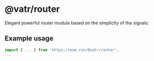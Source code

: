 # @vatr/router

Elegant powerful router module based on the simplicity of the signals.

## Example usage

```js
import { ... } from 'https://esm.run/@vatr/router';
...
```
